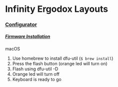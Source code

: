 # Infinity Ergodox Layouts
### [Configurator](https://input.club/configurator-ergodox/)
##### [Firmware Installation](https://input.club/configurator-setup/)
macOS
1. Use homebrew to install dfu-util (`$ brew install`)
1. Press the flash button (orange led will turn on)
1. Flash using dfu-util -D
1. Orange led will turn off
1. Keyboard is ready to go
